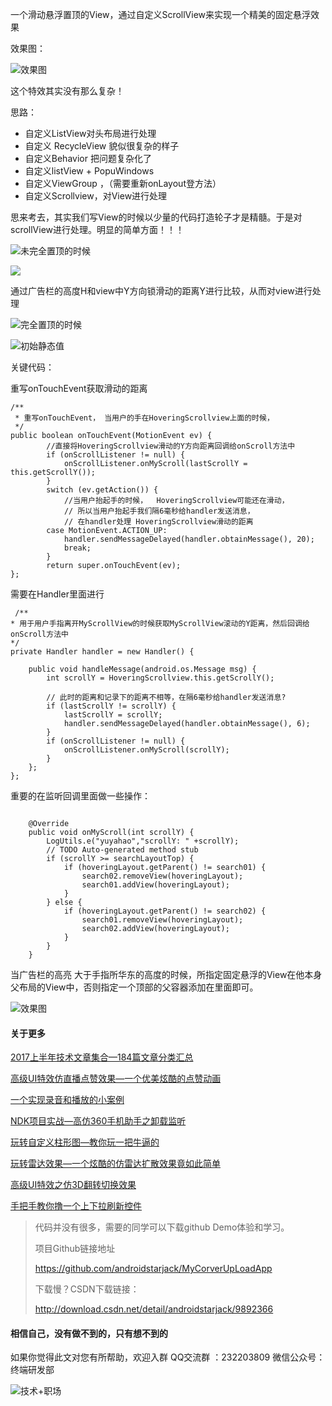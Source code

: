 一个滑动悬浮置顶的View，通过自定义ScrollView来实现一个精美的固定悬浮效果

效果图：

![效果图](http://upload-images.jianshu.io/upload_images/4614633-8d8b14ee44e4444e.gif?imageMogr2/auto-orient/strip)


这个特效其实没有那么复杂！

思路：
- 自定义ListView对头布局进行处理
- 自定义 RecycleView 貌似很复杂的样子
- 自定义Behavior 把问题复杂化了
- 自定义listView + PopuWindows
- 自定义ViewGroup ，（需要重新onLayout登方法）
- 自定义Scrollview，对View进行处理

思来考去，其实我们写View的时候以少量的代码打造轮子才是精髓。于是对scrollView进行处理。明显的简单方面！！！

![ 未完全置顶的时候](http://upload-images.jianshu.io/upload_images/4614633-c29625e0fae14a43.png?imageMogr2/auto-orient/strip%7CimageView2/2/w/1240)

![ ](http://upload-images.jianshu.io/upload_images/4614633-9dc05704af091d66.png?imageMogr2/auto-orient/strip%7CimageView2/2/w/1240)

通过广告栏的高度H和view中Y方向锁滑动的距离Y进行比较，从而对view进行处理

![完全置顶的时候 ](http://upload-images.jianshu.io/upload_images/4614633-9e57de0417e4f20f.png?imageMogr2/auto-orient/strip%7CimageView2/2/w/1240)

![ 初始静态值](http://upload-images.jianshu.io/upload_images/4614633-90ccba3123e3514f.png?imageMogr2/auto-orient/strip%7CimageView2/2/w/1240)

关键代码：

重写onTouchEvent获取滑动的距离
```
/**
 * 重写onTouchEvent， 当用户的手在HoveringScrollview上面的时候，
 */
public boolean onTouchEvent(MotionEvent ev) {
		//直接将HoveringScrollview滑动的Y方向距离回调给onScroll方法中
		if (onScrollListener != null) {
			onScrollListener.onMyScroll(lastScrollY = this.getScrollY());
		}
		switch (ev.getAction()) {
			//当用户抬起手的时候，  HoveringScrollview可能还在滑动，
			// 所以当用户抬起手我们隔6毫秒给handler发送消息，
			// 在handler处理 HoveringScrollview滑动的距离
		case MotionEvent.ACTION_UP:
			handler.sendMessageDelayed(handler.obtainMessage(), 20);
			break;
		}
		return super.onTouchEvent(ev);
};
````

需要在Handler里面进行

```
 /**
* 用于用户手指离开MyScrollView的时候获取MyScrollView滚动的Y距离，然后回调给onScroll方法中
*/
private Handler handler = new Handler() {

	public void handleMessage(android.os.Message msg) {
		int scrollY = HoveringScrollview.this.getScrollY();

		// 此时的距离和记录下的距离不相等，在隔6毫秒给handler发送消息?
		if (lastScrollY != scrollY) {
			lastScrollY = scrollY;
			handler.sendMessageDelayed(handler.obtainMessage(), 6);
		}
		if (onScrollListener != null) {
			onScrollListener.onMyScroll(scrollY);
		}
	};
};

```

重要的在监听回调里面做一些操作：

```

	@Override
	public void onMyScroll(int scrollY) {
		LogUtils.e("yuyahao","scrollY: " +scrollY);
		// TODO Auto-generated method stub
		if (scrollY >= searchLayoutTop) {
			if (hoveringLayout.getParent() != search01) {
				search02.removeView(hoveringLayout);
				search01.addView(hoveringLayout);
			}
		} else {
			if (hoveringLayout.getParent() != search02) {
				search01.removeView(hoveringLayout);
				search02.addView(hoveringLayout);
			}
		}
	}
```

当广告栏的高亮 大于手指所华东的高度的时候，所指定固定悬浮的View在他本身父布局的View中，否则指定一个顶部的父容器添加在里面即可。

![效果图](http://upload-images.jianshu.io/upload_images/4614633-8d8b14ee44e4444e.gif?imageMogr2/auto-orient/strip)

#### 关于更多

[2017上半年技术文章集合—184篇文章分类汇总](http://mp.weixin.qq.com/s?__biz=MzI3OTU0MzI4MQ==&mid=100000944&idx=1&sn=fce596a5fb1579efcebd6348787733d4&chksm=6b47682e5c30e138ee265562ecf0c4a7dad58c854ddedac42418616366f82de7a55e02034a99#rd)

[高级UI特效仿直播点赞效果—一个优美炫酷的点赞动画](http://mp.weixin.qq.com/s?__biz=MzI3OTU0MzI4MQ==&mid=100000969&idx=1&sn=626d821d16346764fdce33e65f372031&chksm=6b4768575c30e14163ae8fb9f0406db0b3295ce47c4bc27b1df7a3abee1fa0bb71ef27b4e959#rd)

[一个实现录音和播放的小案例](http://mp.weixin.qq.com/s?__biz=MzI3OTU0MzI4MQ==&mid=100000959&idx=1&sn=a5acb0f44fbadeaa9351df067438922c&chksm=6b4768215c30e1371a3c750f2b826f38b3a263c937272ae208717f73f92ed3e8fd8b6a674686#rd)

[NDK项目实战—高仿360手机助手之卸载监听](http://mp.weixin.qq.com/s?__biz=MzI3OTU0MzI4MQ==&mid=100000934&idx=1&sn=b3f56d248793524288dfeb44c2131e61&chksm=6b4768385c30e12e37efcd796df9337b12f21653c3fcdf2f6d5233dbd9073cafe9bfeece215a#rd)

[玩转自定义柱形图—教你玩一把牛逼的  ](http://mp.weixin.qq.com/s?__biz=MzI3OTU0MzI4MQ==&mid=100001094&idx=1&sn=64cb3e19dbaa7743e8154717a4740375&chksm=6b4769d85c30e0cef170e2fea241e067554e2d3646a60318b02aae37088b4fc9c582bf059fbe#rd)

[玩转雷达效果—一个炫酷的仿雷达扩散效果竟如此简单](http://mp.weixin.qq.com/s?__biz=MzI3OTU0MzI4MQ==&mid=100001086&idx=1&sn=ab873271ce74dd2c3d18ca475740d36d&chksm=6b4769a05c30e0b632b6e71ea01e4ac72ec85cbf47826973019bb0813a58488e1a221955a1a9#rd)

[高级UI特效之仿3D翻转切换效果](http://mp.weixin.qq.com/s?__biz=MzI3OTU0MzI4MQ==&mid=100001081&idx=1&sn=f9cd5f013d2bfe4fe374da9c9e95ff8b&chksm=6b4769a75c30e0b198019b313f9f7ea21336ffa75dc2a137d60a32be39a996500f1383928412#rd)

[手把手教你撸一个上下拉刷新控件](http://mp.weixin.qq.com/s?__biz=MzI3OTU0MzI4MQ==&mid=100001076&idx=1&sn=4e58e76ab18c3f3dc954471ec22fedc1&chksm=6b4769aa5c30e0bc3c9f555cac3c409b71b660eaa28d56f06980591217ad30a875017dd30fe1#rd)


>
> 代码并没有很多，需要的同学可以下载github Demo体验和学习。
>
> 项目Github链接地址
>
>https://github.com/androidstarjack/MyCorverUpLoadApp
>
>下载慢？CSDN下载链接：
>
>http://download.csdn.net/detail/androidstarjack/9892366
>

#### 相信自己，没有做不到的，只有想不到的
 如果你觉得此文对您有所帮助，欢迎入群 QQ交流群 ：232203809
微信公众号：终端研发部

![技术+职场](http://upload-images.jianshu.io/upload_images/4614633-8af7afbca8ae9de9.jpg?imageMogr2/auto-orient/strip%7CimageView2/2/w/1240)

